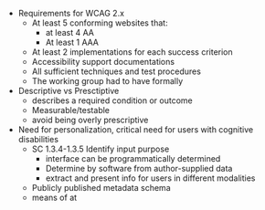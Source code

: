 * Requirements for WCAG 2.x
  * At least 5 conforming websites that:
    * at least 4 AA
    * At least 1 AAA
  * At least 2 implementations for each success criterion
  * Accessibility support documentations
  * All sufficient techniques and test procedures
  * The working group had to have formally
* Descriptive vs Presctiptive
  * describes a required condition or outcome
  * Measurable/testable
  * avoid being overly prescriptive
* Need for personalization, critical need for users with cognitive disabilities
  * SC 1.3.4-1.3.5 Identify input purpose
    * interface can be programmatically determined
    * Determine by software from author-supplied data
    * extract and present info for users in different modalities
  * Publicly published metadata schema
  * means of at